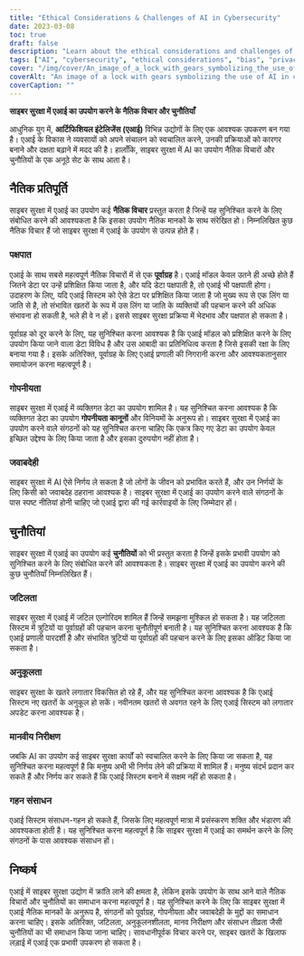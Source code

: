 ```yaml
---
title: "Ethical Considerations & Challenges of AI in Cybersecurity"
date: 2023-03-08
toc: true
draft: false
description: "Learn about the ethical considerations and challenges of using AI in cybersecurity and how they can be addressed for effective use."
tags: ["AI", "cybersecurity", "ethical considerations", "bias", "privacy", "accountability", "complexity", "adaptability", "human oversight", "resource intensity", "data privacy", "machine learning", "threat intelligence", "data protection", "technology", "automation", "cyber threats", "information security", "regulatory compliance", "digital transformation"]
cover: "/img/cover/An_image_of_a_lock_with_gears_symbolizing_the_use_of_AI.png"
coverAlt: "An image of a lock with gears symbolizing the use of AI in cybersecurity, while a human hand is holding a key to illustrate human oversight."
coverCaption: ""
---
```

**साइबर सुरक्षा में एआई का उपयोग करने के नैतिक विचार और चुनौतियाँ**  आधुनिक युग में, **आर्टिफिशियल इंटेलिजेंस (एआई)** विभिन्न उद्योगों के लिए एक आवश्यक उपकरण बन गया है। एआई के विकास ने व्यवसायों को अपने संचालन को स्वचालित करने, उनकी प्रक्रियाओं को कारगर बनाने और दक्षता बढ़ाने में मदद की है। हालाँकि, साइबर सुरक्षा में AI का उपयोग नैतिक विचारों और चुनौतियों के एक अनूठे सेट के साथ आता है।  ## नैतिक प्रतिपूर्ति  साइबर सुरक्षा में एआई का उपयोग कई **नैतिक विचार** प्रस्तुत करता है जिन्हें यह सुनिश्चित करने के लिए संबोधित करने की आवश्यकता है कि इसका उपयोग नैतिक मानकों के साथ संरेखित हो। निम्नलिखित कुछ नैतिक विचार हैं जो साइबर सुरक्षा में एआई के उपयोग से उत्पन्न होते हैं।  ### पक्षपात  एआई के साथ सबसे महत्वपूर्ण नैतिक विचारों में से एक **पूर्वाग्रह** है। एआई मॉडल केवल उतने ही अच्छे होते हैं जितने डेटा पर उन्हें प्रशिक्षित किया जाता है, और यदि डेटा पक्षपाती है, तो एआई भी पक्षपाती होगा। उदाहरण के लिए, यदि एआई सिस्टम को ऐसे डेटा पर प्रशिक्षित किया जाता है जो मुख्य रूप से एक लिंग या जाति से है, तो संभावित खतरों के रूप में उस लिंग या जाति के व्यक्तियों की पहचान करने की अधिक संभावना हो सकती है, भले ही वे न हों। इससे साइबर सुरक्षा प्रक्रिया में भेदभाव और पक्षपात हो सकता है।  पूर्वाग्रह को दूर करने के लिए, यह सुनिश्चित करना आवश्यक है कि एआई मॉडल को प्रशिक्षित करने के लिए उपयोग किया जाने वाला डेटा विविध है और उस आबादी का प्रतिनिधित्व करता है जिसे इसकी रक्षा के लिए बनाया गया है। इसके अतिरिक्त, पूर्वाग्रह के लिए एआई प्रणाली की निगरानी करना और आवश्यकतानुसार समायोजन करना महत्वपूर्ण है।  ### गोपनीयता  साइबर सुरक्षा में एआई में व्यक्तिगत डेटा का उपयोग शामिल है। यह सुनिश्चित करना आवश्यक है कि व्यक्तिगत डेटा का उपयोग **गोपनीयता कानूनों** और विनियमों के अनुरूप हो। साइबर सुरक्षा में एआई का उपयोग करने वाले संगठनों को यह सुनिश्चित करना चाहिए कि एकत्र किए गए डेटा का उपयोग केवल इच्छित उद्देश्य के लिए किया जाता है और इसका दुरुपयोग नहीं होता है।  ### जवाबदेही  साइबर सुरक्षा में AI ऐसे निर्णय ले सकता है जो लोगों के जीवन को प्रभावित करते हैं, और उन निर्णयों के लिए किसी को जवाबदेह ठहराना आवश्यक है। साइबर सुरक्षा में एआई का उपयोग करने वाले संगठनों के पास स्पष्ट नीतियां होनी चाहिए जो एआई द्वारा की गई कार्रवाइयों के लिए जिम्मेदार हों।  ## चुनौतियां  साइबर सुरक्षा में एआई का उपयोग कई **चुनौतियों** को भी प्रस्तुत करता है जिन्हें इसके प्रभावी उपयोग को सुनिश्चित करने के लिए संबोधित करने की आवश्यकता है। साइबर सुरक्षा में एआई का उपयोग करने की कुछ चुनौतियाँ निम्नलिखित हैं।  ### जटिलता  साइबर सुरक्षा में एआई में जटिल एल्गोरिदम शामिल हैं जिन्हें समझना मुश्किल हो सकता है। यह जटिलता सिस्टम में त्रुटियों या पूर्वाग्रहों की पहचान करना चुनौतीपूर्ण बनाती है। यह सुनिश्चित करना आवश्यक है कि एआई प्रणाली पारदर्शी है और संभावित त्रुटियों या पूर्वाग्रहों की पहचान करने के लिए इसका ऑडिट किया जा सकता है।  ### अनुकूलता  साइबर सुरक्षा के खतरे लगातार विकसित हो रहे हैं, और यह सुनिश्चित करना आवश्यक है कि एआई सिस्टम नए खतरों के अनुकूल हो सकें। नवीनतम खतरों से अवगत रहने के लिए एआई सिस्टम को लगातार अपडेट करना आवश्यक है।  ### मानवीय निरीक्षण  जबकि AI का उपयोग कई साइबर सुरक्षा कार्यों को स्वचालित करने के लिए किया जा सकता है, यह सुनिश्चित करना महत्वपूर्ण है कि मनुष्य अभी भी निर्णय लेने की प्रक्रिया में शामिल हैं। मनुष्य संदर्भ प्रदान कर सकते हैं और निर्णय कर सकते हैं कि एआई सिस्टम बनाने में सक्षम नहीं हो सकता है।  ### गहन संसाधन  एआई सिस्टम संसाधन-गहन हो सकते हैं, जिसके लिए महत्वपूर्ण मात्रा में प्रसंस्करण शक्ति और भंडारण की आवश्यकता होती है। यह सुनिश्चित करना महत्वपूर्ण है कि साइबर सुरक्षा में एआई का समर्थन करने के लिए संगठनों के पास आवश्यक संसाधन हों।  ## निष्कर्ष  एआई में साइबर सुरक्षा उद्योग में क्रांति लाने की क्षमता है, लेकिन इसके उपयोग के साथ आने वाले नैतिक विचारों और चुनौतियों का समाधान करना महत्वपूर्ण है। यह सुनिश्चित करने के लिए कि साइबर सुरक्षा में एआई नैतिक मानकों के अनुरूप है, संगठनों को पूर्वाग्रह, गोपनीयता और जवाबदेही के मुद्दों का समाधान करना चाहिए। इसके अतिरिक्त, जटिलता, अनुकूलनशीलता, मानव निरीक्षण और संसाधन तीव्रता जैसी चुनौतियों का भी समाधान किया जाना चाहिए। सावधानीपूर्वक विचार करने पर, साइबर खतरों के खिलाफ लड़ाई में एआई एक प्रभावी उपकरण हो सकता है।